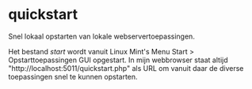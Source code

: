 # quickstart
Snel lokaal opstarten van lokale webservertoepassingen.

Het bestand <em>start</em> wordt vanuit Linux Mint's Menu Start > Opstarttoepassingen GUI opgestart. In mijn webbrowser staat altijd "http://localhost:5011/quickstart.php" als URL om vanuit daar de diverse toepassingen snel te kunnen opstarten.


